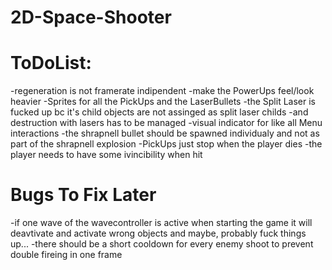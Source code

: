 # 2D-Space-Shooter

# ToDoList:

-regeneration is not framerate indipendent
-make the PowerUps feel/look heavier
-Sprites for all the PickUps and the LaserBullets
-the Split Laser is fucked up bc it's child objects are not assinged as split laser childs
-and destruction with lasers has to be managed
-visual indicator for like all Menu interactions
-the shrapnell bullet should be spawned individualy and not as part of the shrapnell explosion
-PickUps just stop when the player dies
-the player needs to have some ivincibility when hit 


# Bugs To Fix Later

-if one wave of the wavecontroller is active when starting the game it will deavtivate and activate wrong objects and maybe, probably fuck things up...
-there should be a short cooldown for every enemy shoot to prevent double fireing in one frame

